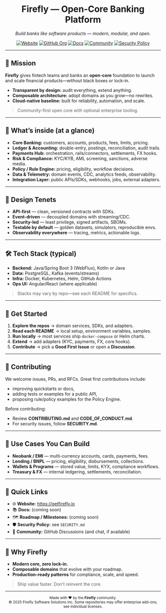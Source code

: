 <h1 align="center">Firefly — Open-Core Banking Platform</h1>

<p align="center">
  <i>Build banks like software products — modern, modular, and open.</i>
</p>

<p align="center">
  <a href="https://getfirefly.io"><img alt="Website" src="https://img.shields.io/badge/website-getfirefly.io-informational?logo=firefox-browser"></a>
  <a href="https://github.com/firefly-oss"><img alt="GitHub Org" src="https://img.shields.io/badge/GitHub-firefly--oss-000?logo=github"></a>
  <a href="#"><img alt="Docs" src="https://img.shields.io/badge/docs-coming%20soon-6f42c1?logo=readthedocs"></a>
  <a href="#"><img alt="Community" src="https://img.shields.io/badge/community-join_us-0ea5e9?logo=discord"></a>
  <a href="#"><img alt="Security Policy" src="https://img.shields.io/badge/security-policy-16a34a?logo=security"></a>
</p>

---

## 🌟 Mission

**Firefly** gives fintech teams and banks an **open-core** foundation to launch and scale financial products—without black boxes or lock-in.

- **Transparent by design:** audit everything, extend anything.
- **Composable architecture:** adopt domains as you grow—no rewrites.
- **Cloud-native baseline:** built for reliability, automation, and scale.

> Community-first open core with optional enterprise tooling.

---

## 🧭 What’s inside (at a glance)

- **Core Banking:** customers, accounts, products, fees, limits, pricing.
- **Ledger & Accounting:** double-entry, postings, reconciliation, audit trails.
- **Payments Hub:** orchestration, rails/connectors, settlements, FX hooks.
- **Risk & Compliance:** KYC/KYB, AML screening, sanctions, adverse media.
- **Policy / Rule Engine:** pricing, eligibility, workflow decisions.
- **Data & Telemetry:** domain events, CDC, analytics feeds, observability.
- **Integration Layer:** public APIs/SDKs, webhooks, jobs, external adapters.

---

## 🧱 Design Tenets

- **API-first** — clean, versioned contracts with SDKs.
- **Event-driven** — decoupled domains with streaming/CDC.
- **Security-led** — least privilege, signed artifacts, SBOMs.
- **Testable by default** — golden datasets, simulators, reproducible envs.
- **Observability everywhere** — tracing, metrics, actionable logs.

---

## 🛠️ Tech Stack (typical)

- **Backend:** Java/Spring Boot 3 (WebFlux), Kotlin or Java
- **Data:** PostgreSQL, Kafka (events/streams)
- **Infra:** Docker, Kubernetes, Helm, GitHub Actions
- **Ops UI:** Angular/React (where applicable)

> Stacks may vary by repo—see each README for specifics.

---

## 🚀 Get Started

1. **Explore the repos** → domain services, SDKs, and adapters.
2. **Read each README** → local setup, environment variables, samples.
3. **Run locally** → most services ship `docker-compose` or Helm charts.
4. **Extend** → add adapters (KYC, payments, FX, core hooks).
5. **Contribute** → pick a **Good First Issue** or open a **Discussion**.

---

## 🤝 Contributing

We welcome issues, PRs, and RFCs. Great first contributions include:
- improving quickstarts or docs,
- adding tests or examples for a public API,
- proposing rule/policy examples for the Policy Engine.

Before contributing:
- Review **CONTRIBUTING.md** and **CODE_OF_CONDUCT.md**.
- For security issues, follow **SECURITY.md**.

---

## 🧩 Use Cases You Can Build

- **Neobank / EMI** — multi-currency accounts, cards, payments, fees.
- **Lending / BNPL** — pricing, eligibility, disbursements, collections.
- **Wallets & Programs** — stored value, limits, KYX, compliance workflows.
- **Treasury & FX** — internal ledgering, settlements, reconciliation.

---

## 📍 Quick Links

- 🌐 **Website:** https://getfirefly.io  
- 📚 **Docs:** (coming soon)  
- 🗺️ **Roadmap / Milestones:** (coming soon)
- 🛡️ **Security Policy:** see `SECURITY.md`  
- 💬 **Community:** GitHub Discussions (and chat, if available)

---

## 🏁 Why Firefly

- **Modern core, zero lock-in.**  
- **Composable domains** that evolve with your roadmap.  
- **Production-ready patterns** for compliance, scale, and speed.

> Ship value faster. Don’t reinvent the core.

---

<p align="center">
  <sub>Made with ❤️ by the <b>Firefly</b> community.</sub><br>
  <sub>© 2025 Firefly Software Solutions Inc. Some repositories may offer enterprise add-ons; see individual licenses.</sub>
</p>
